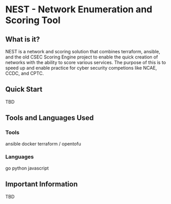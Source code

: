 # NEST - Network Enumeration and Scoring Tool
## What is it?
NEST is a network and scoring solution that combines terraform, ansible, and the old CSEC Scoring Engine project to enable the quick creation of networks with the ability to score various services. The purpose of this is to speed up and enable practice for cyber security competions like NCAE, CCDC, and CPTC.
## Quick Start
TBD

## Tools and Languages Used
### Tools
ansible
docker
terraform / opentofu

### Languages
go
python
javascript

## Important Information
TBD

